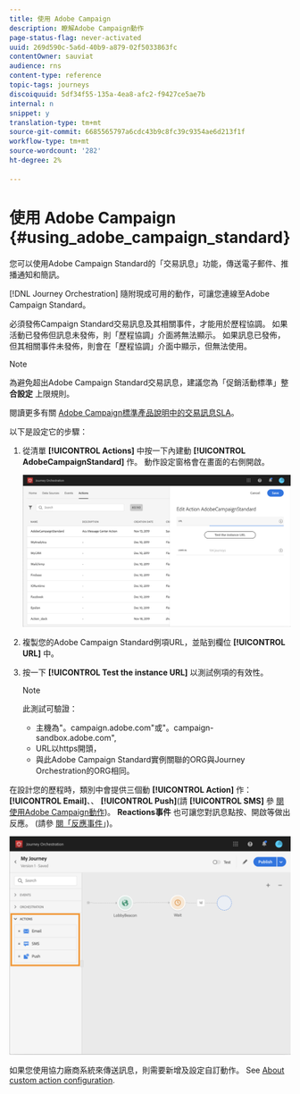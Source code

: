 ```yaml
---
title: 使用 Adobe Campaign
description: 瞭解Adobe Campaign動作
page-status-flag: never-activated
uuid: 269d590c-5a6d-40b9-a879-02f5033863fc
contentOwner: sauviat
audience: rns
content-type: reference
topic-tags: journeys
discoiquuid: 5df34f55-135a-4ea8-afc2-f9427ce5ae7b
internal: n
snippet: y
translation-type: tm+mt
source-git-commit: 6685565797a6cdc43b9c8fc39c9354ae6d213f1f
workflow-type: tm+mt
source-wordcount: '282'
ht-degree: 2%

---
```



# 使用 Adobe Campaign {#using_adobe_campaign_standard}

您可以使用Adobe Campaign Standard的「交易訊息」功能，傳送電子郵件、推播通知和簡訊。

[!DNL Journey Orchestration] 隨附現成可用的動作，可讓您連線至Adobe Campaign Standard。

必須發佈Campaign Standard交易訊息及其相關事件，才能用於歷程協調。 如果活動已發佈但訊息未發佈，則「歷程協調」介面將無法顯示。 如果訊息已發佈，但其相關事件未發佈，則會在「歷程協調」介面中顯示，但無法使用。

>[!NOTE]
>
>為避免超出Adobe Campaign Standard交易訊息，建議您為「促銷活動標準」整 **合設定** 上限規則。
>
>閱讀更多有關 [Adobe Campaign標準產品說明中的交易訊息SLA](https://helpx.adobe.com/legal/product-descriptions/campaign-standard.html)。

以下是設定它的步驟：

1. 從清單 **[!UICONTROL Actions]** 中按一下內建動 **[!UICONTROL AdobeCampaignStandard]** 作。 動作設定窗格會在畫面的右側開啟。

   ![](../assets/actioncampaign.png)

1. 複製您的Adobe Campaign Standard例項URL，並貼到欄位 **[!UICONTROL URL]** 中。

1. 按一下 **[!UICONTROL Test the instance URL]** 以測試例項的有效性。

   >[!NOTE]
   >
   >此測試可驗證：
   >
   >* 主機為&quot;。campaign.adobe.com&quot;或&quot;。campaign-sandbox.adobe.com&quot;,
   >* URL以https開頭，
   >* 與此Adobe Campaign Standard實例關聯的ORG與Journey Orchestration的ORG相同。


在設計您的歷程時，類別中會提供三個動 **[!UICONTROL Action]** 作： **[!UICONTROL Email]**、、 **[!UICONTROL Push]**(請 **[!UICONTROL SMS]** 參 [閱使用Adobe Campaign動作](../building-journeys/using-adobe-campaign-actions.md))。 **Reactions事件** 也可讓您對訊息點按、開啟等做出反應。 (請參 [閱「反應事件](../building-journeys/event-activities.md#section_dhx_gss_dgb)」)。

![](../assets/journey58.png)

如果您使用協力廠商系統來傳送訊息，則需要新增及設定自訂動作。 See [About custom action configuration](../action/about-custom-action-configuration.md).
